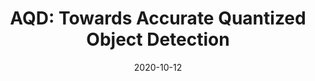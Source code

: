 ---
title: "AQD: Towards Accurate Quantized Object Detection"
collection: conferences
permalink: /publication/AQD
date: 2020-10-12
year: "2021"
venue: "CVPR"
city: 
state: ""
thumbnail: "AQD.png"
teaser :
authors: " Peng Chen,  Jing Liu, Bohan Zhuang, Mingkui Tan, Chunhua Shen"
bibtex: AQD.txt
uri: AQD.pdf
arxiv: https://arxiv.org/abs/2007.06919
project: 
source: 
poster: 
data:
---